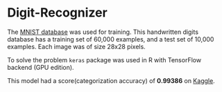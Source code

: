 # Digit-Recognizer

The [MNIST database](http://yann.lecun.com/exdb/mnist/) was used for training. This handwritten digits database has a training set of 60,000 examples, and a test set of 10,000 examples. Each image was of size 28x28 pixels.

To solve the problem `keras` package was used in R with TensorFlow backend (GPU edition).

This model had a score(categorization accuracy) of __0.99386__ on [Kaggle](https://www.kaggle.com/c/digit-recognizer).
